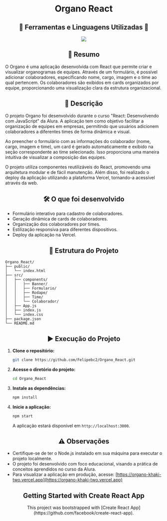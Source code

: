 <div align="center">
  <h1>Organo React</h1>
</div>


<div align="center">
  <h2>🐍 Ferramentas e Linguagens Utilizadas 🐍</h2>
  <img src="https://skillicons.dev/icons?i=react,js,html,css,vercel" />
</div>

<div align="center">
  <h2>📝 Resumo</h2>
</div>

O Organo é uma aplicação desenvolvida com React que permite criar e visualizar organogramas de equipes. Através de um formulário, é possível adicionar colaboradores, especificando nome, cargo, imagem e o time ao qual pertencem. Os colaboradores são exibidos em cards organizados por equipe, proporcionando uma visualização clara da estrutura organizacional.

<div align="center">
  <h2>📄 Descrição</h2>
</div>

O projeto Organo foi desenvolvido durante o curso "React: Desenvolvendo com JavaScript" da Alura. A aplicação tem como objetivo facilitar a organização de equipes em empresas, permitindo que usuários adicionem colaboradores a diferentes times de forma dinâmica e visual.

Ao preencher o formulário com as informações do colaborador (nome, cargo, imagem e time), um card é gerado automaticamente e exibido na seção correspondente ao time selecionado. Isso proporciona uma maneira intuitiva de visualizar a composição das equipes.

O projeto utiliza componentes reutilizáveis do React, promovendo uma arquitetura modular e de fácil manutenção. Além disso, foi realizado o deploy da aplicação utilizando a plataforma Vercel, tornando-a acessível através da web.

<div align="center">
  <h2>🛠️ O que foi desenvolvido</h2>
</div>

- Formulário interativo para cadastro de colaboradores.
- Geração dinâmica de cards de colaboradores.
- Organização dos colaboradores por times.
- Estilização responsiva para diferentes dispositivos.
- Deploy da aplicação na Vercel.

<div align="center">
  <h2>📁 Estrutura do Projeto</h2>
</div>

```
Organo_React/
├── public/
│   └── index.html
├── src/
│   ├── components/
│   │   ├── Banner/
│   │   ├── Formulario/
│   │   ├── Rodape/
│   │   ├── Time/
│   │   └── Colaborador/
│   ├── App.js
│   ├── index.js
│   └── index.css
├── package.json
└── README.md
```

<div align="center">
  <h2>▶️ Execução do Projeto</h2>
</div>

1. **Clone o repositório:**

   ```bash
   git clone https://github.com/Felipebc2/Organo_React.git
   ```

2. **Acesse o diretório do projeto:**

   ```bash
   cd Organo_React
   ```

3. **Instale as dependências:**

   ```bash
   npm install
   ```

4. **Inicie a aplicação:**

   ```bash
   npm start
   ```

   A aplicação estará disponível em `http://localhost:3000`.

<div align="center">
  <h2>⚠️ Observações</h2>
</div>

- Certifique-se de ter o Node.js instalado em sua máquina para executar o projeto localmente.
- O projeto foi desenvolvido com foco educacional, visando a prática de conceitos aprendidos no curso da Alura.
- Para visualizar a aplicação em produção, acesse: [https://organo-khaki-two.vercel.app](https://organo-khaki-two.vercel.app)

<div align="center">
  <h2>Getting Started with Create React App</h2>
  <p>This project was bootstrapped with [Create React App](https://github.com/facebook/create-react-app).</p>
</div>
